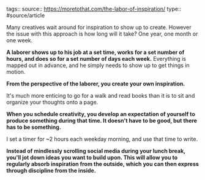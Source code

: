 tags::
source:: https://moretothat.com/the-labor-of-inspiration/
type:: #source/article

Many creatives wait around for inspiration to show up to create. However the issue with this approach is how long will it take? One year, one month or one week.

**A laborer shows up to his job at a set time, works for a set number of hours, and does so for a set number of days each week.** Everything is mapped out in advance, and he simply needs to show up to get things in motion.

**From the perspective of the laborer, you create your own inspiration.**

It's much more enticing to go for a walk and read books than it is to sit and organize your thoughts onto a page.

**When you schedule creativity, you develop an expectation of yourself to produce something during that time. It doesn't have to be good, but there has to be something.**

I set a timer for ~2 hours each weekday morning, and use that time to write.

**Instead of mindlessly scrolling social media during your lunch break, you'll jot down ideas you want to build upon. This will allow you to regularly absorb inspiration from the outside, which you can then express through discipline from the inside.**
